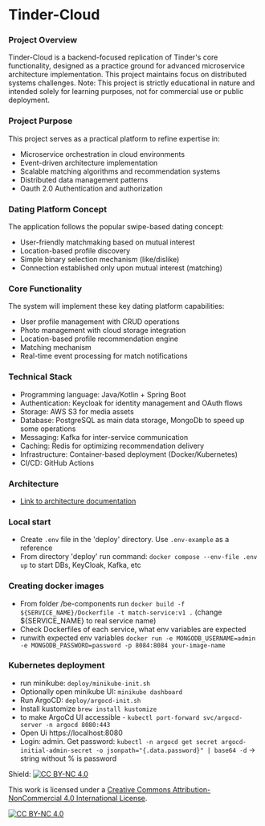 # Tinder-Cloud
### Project Overview

Tinder-Cloud is a backend-focused replication of Tinder's core functionality, designed as a practice ground for advanced microservice architecture implementation. 
This project maintains focus on distributed systems challenges.
Note: This project is strictly educational in nature and intended solely for learning purposes, not for commercial use or public deployment.

### Project Purpose
This project serves as a practical platform to refine expertise in:

* Microservice orchestration in cloud environments
* Event-driven architecture implementation
* Scalable matching algorithms and recommendation systems
* Distributed data management patterns
* Oauth 2.0 Authentication and authorization 

### Dating Platform Concept
The application follows the popular swipe-based dating concept:
* User-friendly matchmaking based on mutual interest
* Location-based profile discovery
* Simple binary selection mechanism (like/dislike)
* Connection established only upon mutual interest (matching)

### Core Functionality
The system will implement these key dating platform capabilities:

* User profile management with CRUD operations
* Photo management with cloud storage integration
* Location-based profile recommendation engine
* Matching mechanism
* Real-time event processing for match notifications

### Technical Stack

* Programming language: Java/Kotlin + Spring Boot
* Authentication: Keycloak for identity management and OAuth flows
* Storage: AWS S3 for media assets
* Database: PostgreSQL as main data storage, MongoDb to speed up some operations 
* Messaging: Kafka for inter-service communication
* Caching: Redis for optimizing recommendation delivery
* Infrastructure: Container-based deployment (Docker/Kubernetes)
* CI/CD: GitHub Actions

### Architecture

- [Link to architecture documentation](docs/architecture/high-level.md)

### Local start
* Create `.env` file in the 'deploy' directory. Use `.env-example` as a reference
* From directory 'deploy' run command: `docker compose --env-file .env up` to start DBs, KeyCloak, Kafka, etc

### Creating docker images
* From folder /be-components run `docker build -f ${SERVICE_NAME}/Dockerfile -t match-service:v1 .` (change ${SERVICE_NAME} to real service name)
* Check Dockerfiles of each service, what env variables are expected 
* runwith expected env variables `docker run -e MONGODB_USERNAME=admin -e MONGODB_PASSWORD=password -p 8084:8084 your-image-name`

### Kubernetes deployment
* run minikube: `deploy/minikube-init.sh`
* Optionally open minikube UI: `minikube dashboard`
* Run ArgoCD: `deploy/argocd-init.sh`
* Install kustomize `brew install kustomize`
* to make ArgoCd UI accessible - `kubectl port-forward svc/argocd-server -n argocd 8080:443`
* Open Ui https://localhost:8080
* Login: admin. Get password: `kubectl -n argocd get secret argocd-initial-admin-secret -o jsonpath="{.data.password}" | base64 -d` -> string without % is password


Shield: [![CC BY-NC 4.0][cc-by-nc-shield]][cc-by-nc]

This work is licensed under a
[Creative Commons Attribution-NonCommercial 4.0 International License][cc-by-nc].

[![CC BY-NC 4.0][cc-by-nc-image]][cc-by-nc]

[cc-by-nc]: https://creativecommons.org/licenses/by-nc/4.0/
[cc-by-nc-image]: https://licensebuttons.net/l/by-nc/4.0/88x31.png
[cc-by-nc-shield]: https://img.shields.io/badge/License-CC%20BY--NC%204.0-lightgrey.svg
